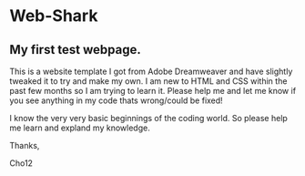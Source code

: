 # Web-Shark
<h2>My first test webpage.</h2>
<p>This is a website template I got from Adobe Dreamweaver and have slightly tweaked it to try and make my own. I am new to HTML and CSS within the past few months so I am trying to learn it. Please help me and let me know if you see anything in my code thats wrong/could be fixed!</p>
<p>I know the very very basic beginnings of the coding world. So please help me learn and expland my knowledge.</p>
<p>Thanks,</p>
<p>Cho12</p>
